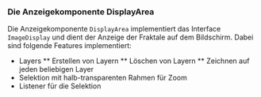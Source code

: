 ### Die Anzeigekomponente DisplayArea ###

Die Anzeigekomponente `DisplayArea` implementiert das Interface `ImageDisplay`
und dient der Anzeige der Fraktale auf dem Bildschirm. Dabei sind folgende
Features implementiert:

* Layers
** Erstellen von Layern
** Löschen von Layern
** Zeichnen auf jeden beliebigen Layer
* Selektion mit halb-transparenten Rahmen für Zoom
* Listener für die Selektion

